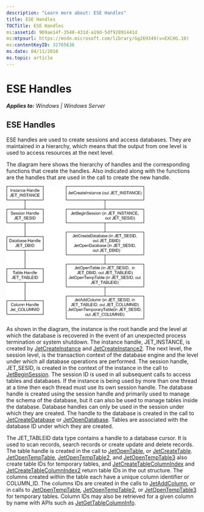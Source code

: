 ```yaml
---
description: "Learn more about: ESE Handles"
title: ESE Handles
TOCTitle: ESE Handles
ms:assetid: 969ae14f-3548-431d-a19d-5df92891441d
ms:mtpsurl: https://msdn.microsoft.com/library/Gg269349(v=EXCHG.10)
ms:contentKeyID: 32765636
ms.date: 04/11/2016
ms.topic: article
---
```


# ESE Handles


_**Applies to:** Windows | Windows Server_

## ESE Handles

ESE handles are used to create sessions and access databases. They are maintained in a hierarchy, which means that the output from one level is used to access resources at the next level.

The diagram here shows the hierarchy of handles and the corresponding functions that create the handles. Also indicated along with the functions are the handles that are used in the call to create the new handle.

![ESE_Documentation_handles2](images/Gg269349.ESE_Documentation_handles2(EXCHG.10).gif "ESE_Documentation_handles2")

As shown in the diagram, the instance is the root handle and the level at which the database is recovered in the event of an unexpected process termination or system shutdown. The instance handle, JET_INSTANCE, is created by [JetCreateInstance](./jetcreateinstance-function.md) and [JetCreateInstance2](./jetcreateinstance2-function.md). The next level, the session level, is the transaction context of the database engine and the level under which all database operations are performed. The session handle, JET_SESID, is created in the context of the instance in the call to [JetBeginSession](./jetbeginsession-function.md). The session ID is used in all subsequent calls to access tables and databases. If the instance is being used by more than one thread at a time then each thread must use its own session handle. The database handle is created using the session handle and primarily used to manage the schema of the database, but it can also be used to manage tables inside the database. Database handles can only be used in the session under which they are created. The handle to the database is created in the call to [JetCreateDatabase](./jetcreatedatabase-function.md) or [JetOpenDatabase](./jetopendatabase-function.md). Tables are associated with the database ID under which they are created.

The JET_TABLEID data type contains a handle to a database cursor. It is used to scan records, search records or create update and delete records. The table handle is created in the call to [JetOpenTable](./jetopentable-function.md), or [JetCreateTable](./jetcreatetable-function.md). [JetOpenTempTable](./jetopentemptable-function.md), [JetOpenTempTable2](./jetopentemptable2-function.md), and [JetOpenTempTable3](./jetopentemptable3-function.md) also create table IDs for temporary tables, and [JetCreateTableColumnIndex](./jetcreatetablecolumnindex-function.md) and [JetCreateTableColumnIndex2](./jetcreatetablecolumnindex2-function.md) return table IDs in the out structure. The columns created within the table each have a unique column identifier or COLUMN_ID. The columns IDs are created in the calls to [JetAddColumn](./jetaddcolumn-function.md), or in calls to [JetOpenTempTable](./jetopentemptable-function.md), [JetOpenTempTable2](./jetopentemptable2-function.md), or [JetOpenTempTable3](./jetopentemptable3-function.md) for temporary tables. Column IDs may also be retrieved for a given column by name with APIs such as [JetGetTableColumnInfo](./jetgettablecolumninfo-function.md).
